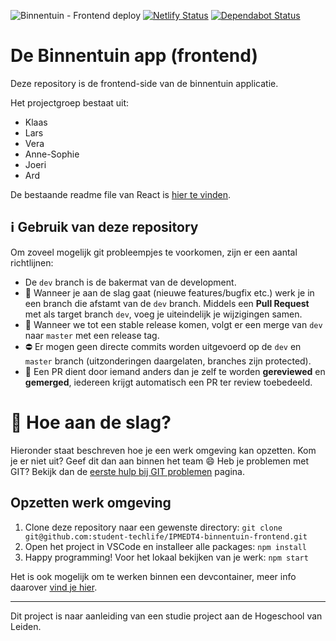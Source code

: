 ![Binnentuin - Frontend deploy](https://github.com/student-techlife/IPMEDT4-binnentuin-frontend/workflows/Binnentuin%20-%20Frontend%20deploy/badge.svg?branch=dev)
[![Netlify Status](https://api.netlify.com/api/v1/badges/6edc5dac-f6ec-4aaf-86f1-8eed4bb01555/deploy-status)](https://app.netlify.com/sites/ipmedt4/deploys)
[![Dependabot Status](https://api.dependabot.com/badges/status?host=github&repo=student-techlife/IPMEDT4-binnentuin-backend)](https://dependabot.com)

# De Binnentuin app (frontend)

Deze repository is de frontend-side van de binnentuin applicatie.

Het projectgroep bestaat uit:

- Klaas
- Lars
- Vera
- Anne-Sophie
- Joeri
- Ard

De bestaande readme file van React is [hier te vinden](/extra/README.md).

## ℹ️ Gebruik van deze repository

Om zoveel mogelijk git probleempjes te voorkomen, zijn er een aantal richtlijnen:

- De `dev` branch is de bakermat van de development.
- 🤷 Wanneer je aan de slag gaat (nieuwe features/bugfix etc.) werk je in een branch die afstamt van de `dev` branch. Middels een **Pull Request** met als target branch `dev`, voeg je uiteindelijk je wijzigingen samen.
- 📅 Wanneer we tot een stable release komen, volgt er een merge van `dev` naar `master` met een release tag.
- ⛔ Er mogen geen directe commits worden uitgevoerd op de `dev` en `master` branch (uitzonderingen daargelaten, branches zijn protected).
- 🔎 Een PR dient door iemand anders dan je zelf te worden **gereviewed** en **gemerged**, iedereen krijgt automatisch een PR ter review toebedeeld.

# 🧰 Hoe aan de slag?

Hieronder staat beschreven hoe je een werk omgeving kan opzetten. Kom je er niet uit? Geef dit dan aan binnen het team 😄 Heb je problemen met GIT? Bekijk dan de [eerste hulp bij GIT problemen](/extra/help.md) pagina.

## Opzetten werk omgeving

1. Clone deze repository naar een gewenste directory: `git clone git@github.com:student-techlife/IPMEDT4-binnentuin-frontend.git`
2. Open het project in VSCode en installeer alle packages: `npm install`
3. Happy programming! Voor het lokaal bekijken van je werk: `npm start`

Het is ook mogelijk om te werken binnen een devcontainer, meer info daarover [vind je hier](https://code.visualstudio.com/docs/remote/containers).

---
Dit project is naar aanleiding van een studie project aan de Hogeschool van Leiden.